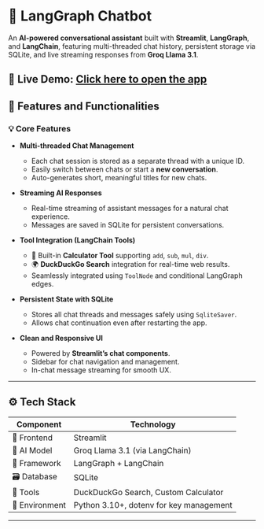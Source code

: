 # 💬 LangGraph Chatbot

An **AI-powered conversational assistant** built with **Streamlit**, **LangGraph**, and **LangChain**, featuring multi-threaded chat history, persistent storage via SQLite, and live streaming responses from **Groq Llama 3.1**.

  🚀 **Live Demo:** [Click here to open the app](https://sahilkumar07-assistiq-frontend-ztrnui.streamlit.app/)
---

## 🚀 Features and Functionalities

### 💡 Core Features
- **Multi-threaded Chat Management**
  - Each chat session is stored as a separate thread with a unique ID.
  - Easily switch between chats or start a **new conversation**.
  - Auto-generates short, meaningful titles for new chats.

- **Streaming AI Responses**
  - Real-time streaming of assistant messages for a natural chat experience.
  - Messages are saved in SQLite for persistent conversations.

- **Tool Integration (LangChain Tools)**
  - 🧮 Built-in **Calculator Tool** supporting `add`, `sub`, `mul`, `div`.
  - 🌍 **DuckDuckGo Search** integration for real-time web results.
  - Seamlessly integrated using `ToolNode` and conditional LangGraph edges.

- **Persistent State with SQLite**
  - Stores all chat threads and messages safely using `SqliteSaver`.
  - Allows chat continuation even after restarting the app.

- **Clean and Responsive UI**
  - Powered by **Streamlit’s chat components**.
  - Sidebar for chat navigation and management.
  - In-chat message streaming for smooth UX.

---

## ⚙️ Tech Stack

| Component | Technology |
|------------|-------------|
| 💬 Frontend | Streamlit |
| 🧠 AI Model | Groq Llama 3.1 (via LangChain) |
| 🔗 Framework | LangGraph + LangChain |
| 🗃️ Database | SQLite |
| 🧰 Tools | DuckDuckGo Search, Custom Calculator |
| 🔑 Environment | Python 3.10+, dotenv for key management |

---




